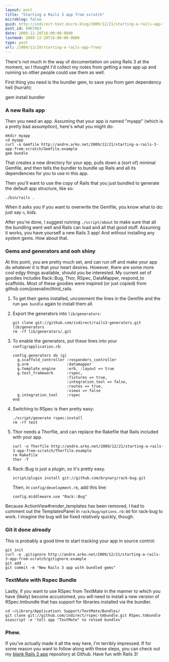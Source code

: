 ```yaml
---
layout: post
title: "Starting a Rails 3 app from scratch"
microblog: false
guid: http://indirect-test.micro.blog/2009/12/21/starting-a-rails-app-from/
post_id: 4967463
date: 2009-12-20T16:00:00-0800
lastmod: 2009-12-20T16:00:00-0800
type: post
url: /2009/12/20/starting-a-rails-app-from/
---
```



There's not much in the way of documentation on using Rails 3 at the moment, so I thought I'd collect my notes from getting a new app up and running so other people could use them as well.

First thing you need is the bundler gem, to save you from gem dependency hell (hurrah):

  gem install bundler


### A new Rails app

Then you need an app. Assuming that your app is named "myapp" (which is a pretty bad assumption), here's what you might do:

    mkdir myapp
    cd myapp
    curl -o Gemfile http://andre.arko.net/2009/12/21/starting-a-rails-3-app-from-scratch/Gemfile.example
    gem bundle

That creates a new directory for your app, pulls down a (sort of) minimal Gemfile, and then tells the bundler to bundle up Rails and all its dependencies for you to use in this app.

Then you'll want to use the copy of Rails that you just bundled to generate the default app structure, like so:

    ./bin/rails .

When it asks you if you want to overwrite the Gemfile, you know what to do: just say `n`, kids.

After you're done, I suggest running `./script/about` to make sure that all the bundling went well and Rails can load and all that good stuff. Assuming it works, you have yourself a new Rails 3 app! And without installing any system gems. How about that.


### Gems and generators and ooh shiny

At this point, you are pretty much set, and can run off and make your app do whatever it is that your heart desires. However, there are some more cool edgy things available, should you be interested. My current set of goodies includes Rack::Bug, Thor, RSpec, DataMapper, respond_to scaffolds. Most of these goodies were inspired (or just copied) from github.com/josevalim/third_rails.

  1. To get their gems installed, uncomment the lines in the Gemfile and the run `gem bundle` again to install them all.

  2. Export the generators into `lib/generators`:

         git clone git://github.com/indirect/rails3-generators.git lib/generators
         rm -rf lib/generators/.git

  3. To enable the generators, put these lines into your `config/application.rb`:
        
         config.generators do |g|
           g.scaffold_controller :responders_controller
           g.orm                 :datamapper
           g.template_engine     :erb, :layout => true
           g.test_framework      :rspec,
                                 :fixtures => true,
                                 :integration_tool => false,
                                 :routes => true,
                                 :views => false
           g.integration_tool    :rspec
         end

  4. Switching to RSpec is then pretty easy:

         ./script/generate rspec:install
         rm -rf test

  5. Thor needs a Thorfile, and can replace the Rakefile that Rails included with your app.

         curl -o Thorfile http://andre.arko.net/2009/12/21/starting-a-rails-3-app-from-scratch/Thorfile.example
         rm Rakefile
         thor -T

  6. Rack::Bug is just a plugin, so it's pretty easy.

         script/plugin install git://github.com/brynary/rack-bug.git

     Then, in `config/development.rb`, add this line:

         config.middleware.use "Rack::Bug"
  
  Because ActionView#render_templates has been removed, I had to comment out the TemplatesPanel in `rack/bug/options.rb:80` for rack-bug to work. I imagine the bug will be fixed relatively quickly, though.

### Git it done already

This is probably a good time to start tracking your app in source control:

    git init
    curl -o .gitignore http://andre.arko.net/2009/12/21/starting-a-rails-3-app-from-scratch/gitignore.example
    git add .
    git commit -m "New Rails 3 app with bundled gems"


### TextMate with Rspec Bundle

Lastly, if you want to use RSpec from TextMate in the manner to which you have (likely) become accustomed, you will need to install a new version of RSpec.tmbundle that has support for libraries installed via the bundler.

    cd ~/Library/Application\ Support/TextMate/Bundles/
    git clone git://github.com/indirect/rspec-tmbundle.git RSpec.tmbundle
    osascript -e 'tell app "TextMate" to reload bundles'


### Phew.

If you've actually made it all the way here, I'm terribly impressed. If for some reason you want to follow along with these steps, you can check out my [blank Rails 3 app](http://github.com/indirect/rails3-app) repository at Github. Have fun with Rails 3!
